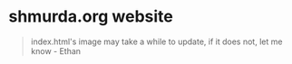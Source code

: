 # shmurda.org website
> index.html's image may take a while to update, if it does not, let me know - Ethan
 
